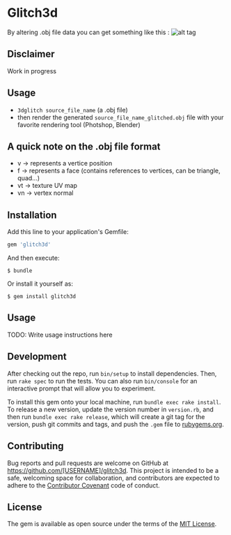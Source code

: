 # Glitch3d

By altering .obj file data you can get something like this :
![alt tag](https://raw.githubusercontent.com/pskl/glitch3d/master/fixtures/demo.png)

## Disclaimer
Work in progress

Usage
---
- `3dglitch source_file_name` (a .obj file)
- then render the generated `source_file_name_glitched.obj` file with your favorite rendering tool (Photshop, Blender)

## A quick note on the .obj file format

- v -> represents a vertice position
- f -> represents a face (contains references to vertices, can be triangle, quad...)
- vt -> texture UV map
- vn -> vertex normal

## Installation

Add this line to your application's Gemfile:

```ruby
gem 'glitch3d'
```

And then execute:

    $ bundle

Or install it yourself as:

    $ gem install glitch3d

## Usage

TODO: Write usage instructions here

## Development

After checking out the repo, run `bin/setup` to install dependencies. Then, run `rake spec` to run the tests. You can also run `bin/console` for an interactive prompt that will allow you to experiment.

To install this gem onto your local machine, run `bundle exec rake install`. To release a new version, update the version number in `version.rb`, and then run `bundle exec rake release`, which will create a git tag for the version, push git commits and tags, and push the `.gem` file to [rubygems.org](https://rubygems.org).

## Contributing

Bug reports and pull requests are welcome on GitHub at https://github.com/[USERNAME]/glitch3d. This project is intended to be a safe, welcoming space for collaboration, and contributors are expected to adhere to the [Contributor Covenant](http://contributor-covenant.org) code of conduct.


## License

The gem is available as open source under the terms of the [MIT License](http://opensource.org/licenses/MIT).
